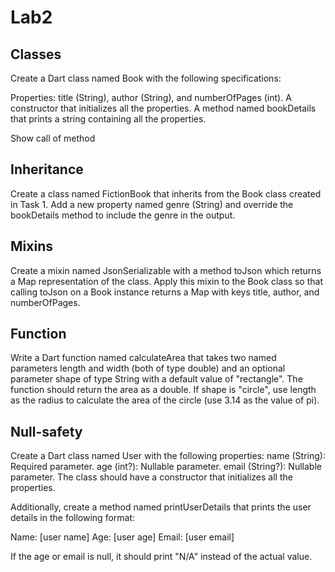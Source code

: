 # Lab2

## Classes

Create a Dart class named Book with the following specifications:

Properties: title (String), author (String), and numberOfPages (int).
A constructor that initializes all the properties.
A method named bookDetails that prints a string containing all the properties.

Show call of method

## Inheritance

Create a class named FictionBook that inherits from the Book class created in Task 1. Add a new property named genre (String) and override the bookDetails method to include the genre in the output.


## Mixins

Create a mixin named JsonSerializable with a method toJson which returns a Map representation of the class. Apply this mixin to the Book class so that calling toJson on a Book instance returns a Map with keys title, author, and numberOfPages.

## Function

Write a Dart function named calculateArea that takes two named parameters length and width (both of type double) and an optional parameter shape of type String with a default value of "rectangle". The function should return the area as a double. If shape is "circle", use length as the radius to calculate the area of the circle (use 3.14 as the value of pi).

## Null-safety

Create a Dart class named User with the following properties:
name (String): Required parameter.
age (int?): Nullable parameter.
email (String?): Nullable parameter.
The class should have a constructor that initializes all the properties.

Additionally, create a method named printUserDetails that prints the user details in the following format:

Name: [user name]
Age: [user age]
Email: [user email]

If the age or email is null, it should print "N/A" instead of the actual value.
